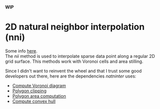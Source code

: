 **WIP**  

# 2D natural neighbor interpolation (nni)
Some info [here](http://desktop.arcgis.com/en/arcmap/10.3/tools/spatial-analyst-toolbox/how-natural-neighbor-works.htm).  
The *nii* method is used to interpolate sparse data point along a regular 2D grid surface. This methods work with Voronoi cells and area stilling.

Since I didn't want to reinvent the wheel and that I trust some good developers out there, here are the dependencies *natninter* uses:
- [Compute Voronoi diagram](https://github.com/gorhill/Javascript-Voronoi)
- [Polygon clipping](https://github.com/w8r/GreinerHormann)
- [Polygon area computation](https://github.com/math-utils/area-polygon)
- [Compute convex hull](https://github.com/mikolalysenko/convex-hull)
